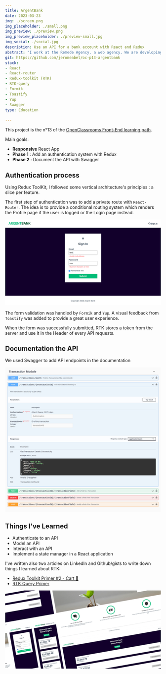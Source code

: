 ```yaml
---
title: ArgentBank
date: 2023-03-23
img: ./screen.png
img_placeholder: ./small.png
img_preview: ./preview.png
img_preview_placeholder: ./preview-small.jpg
img_social: ./social.jpg
description: Use an API for a bank account with React and Redux
abstract: "I work at the Remede Agency, a web agency. We are developing a full-stack app for a new bank company, ArgentBank"
git: https://github.com/jeromeabel/oc-p13-argentbank
stack:
- React
- React-router
- Redux-toolkit (RTK)
- RTK-query
- Formik
- Toastify
- Yup
- Swagger
type: Education

---
```


This project is the n°13 of the [OpenClassrooms Front-End learning path](https://openclassrooms.com/fr/paths/516-developpeur-dapplication-javascript-react).

Main goals:
- **Responsive** React App
- **Phase 1** : Add an authentication system with Redux
- **Phase 2** : Document the API with Swagger


## Authentication process

Using Redux ToolKit, I followed some vertical architecture's principles : a slice per feature. 

The first step of authentication was to add a private route with `React-Router`. The idea is to provide a conditional routing system which renders the Profile page if the user is logged or the Login page instead.

![Login ArgentBank](./login.png)

The form validation was handled by `Formik` and `Yup`. A visual feedback from `Toastify` was added to provide a great user experience.

When the form was successfully submitted, RTK stores a token from the server and use it in the Header of every API requests.


## Documentation the API
We used Swagger to add API endpoints in the documentation

![Documentation Swagger](./swagger.jpg)


## Things I've Learned

- Authenticate to an API
- Model an API
- Interact with an API
- Implement a state manager in a React application

I've written also two articles on LinkedIn and Github/gists to write down things I learned about RTK:

- [Redux Toolkit Primer #2 - Cart 🛒](https://gist.github.com/jeromeabel/0c558273e5a59b6cc61dcfcab1c75099)
- [RTK Query Primer](https://gist.github.com/jeromeabel/06aa57782012fe22be215f64dc0834b1)


![Responsive screens ArgentBank App](./screens.png)